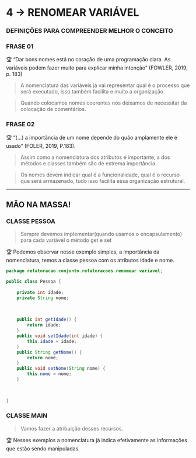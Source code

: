 # 4 → RENOMEAR VARIÁVEL

### DEFINIÇÕES PARA COMPREENDER MELHOR O CONCEITO

### FRASE 01

🏆 “Dar bons nomes está no coração de uma programação clara. As variáveis podem fazer muito para explicar minha intenção” (FOWLER, 2019, p. 183)

> A nomenclatura das variáveis já vai representar qual é o processo que será executado, isso também facilita e muito a organização.
> 

> Quando colocamos nomes coerentes nós deixamos de necessitar da colocação de comentários.
> 

### FRASE 02

🏆 “(…) a importância de um nome depende do quão amplamente ele é usado” (FOLER, 2019, P.183).

> Assim como a nomenclatura dos atributos é importante, a dos métodos e classes também são de extrema importância.
> 

> Os nomes devem indicar qual é a funcionalidade, qual é o recurso que será armazenado, tudo isso facilita essa organização estrutural.
> 

---

## MÃO NA MASSA!

### CLASSE PESSOA

> Sempre devemos implementar(quando usamos o encapsulamento) para cada variável o método get e set
> 

🏆 Podemos observar nesse exemplo simples, a importância da nomenclatura, temos a classe pessoa com os atributos idade e nome.


```java
package refatoracao.conjunto.refatoracoes.renomear.variavel;

public class Pessoa {
	
	private int idade;
	private String nome;
	
	
	
	public int getIdade() {
		return idade;
	}
	public void setIdade(int idade) {
		this.idade = idade;
	}
	public String getNome() {
		return nome;
	}
	public void setNome(String nome) {
		this.nome = nome;
	}
	
	

}
```

### CLASSE MAIN

> Vamos fazer a atribuição desses recursos.
> 

🏆 Nesses exemplos a nomenclatura já indica efetivamente as informações que estão sendo manipuladas.
